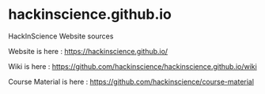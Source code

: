 hackinscience.github.io
=======================

HackInScience Website sources

Website is here : <https://hackinscience.github.io/>

Wiki is here : <https://github.com/hackinscience/hackinscience.github.io/wiki>

Course Material is here : <https://github.com/hackinscience/course-material>
